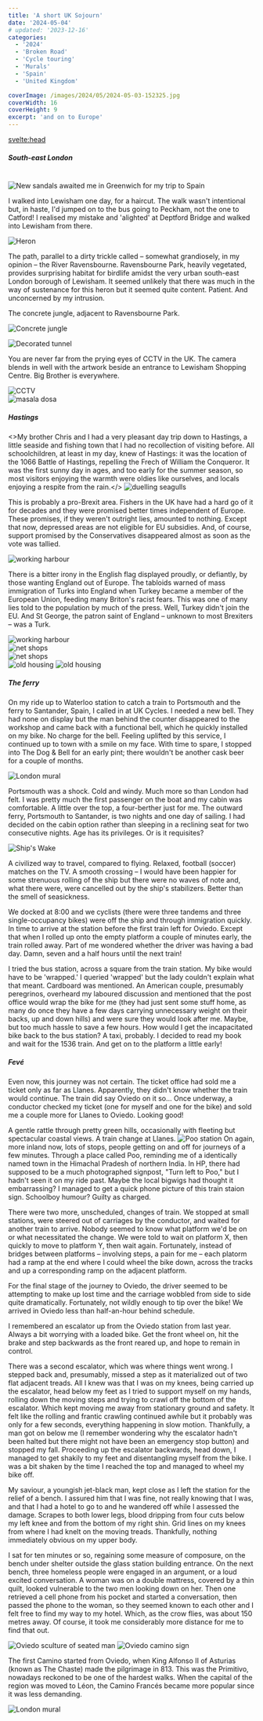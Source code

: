 ```yaml
---
title: 'A short UK Sojourn'
date: '2024-05-04'
# updated: '2023-12-16'
categories:
  - '2024'
  - 'Broken Road'
  - 'Cycle touring'
  - 'Murals'
  - 'Spain'
  - 'United Kingdom'

coverImage: /images/2024/05/2024-05-03-152325.jpg
coverWidth: 16
coverHeight: 9
excerpt: 'and on to Europe'
---
```


<script>
	import Callout from '$lib/components/Callout.svelte'
  import Img from '$lib/components/Img.svelte'
</script>

<svelte:head>

<title>2024 Europe</title>
</svelte:head>

<section class="card">

<h5>South-east London</h5>
<br/>
<div class="w-80">
  <Img
    src="/images/2024/04/2024-04-17-115054-phone.jpg"
    alt="New sandals awaited me in Greenwich for my trip to Spain"    
    caption="New sandals awaited me in Greenwich for my trip to Spain"    
  />
</div>
<p>I walked into Lewisham one day, for a haircut. The walk wasn't intentional but, in haste, I'd jumped on to the bus going to Peckham, not the one to Catford! I realised my mistake and 'alighted' at Deptford Bridge and walked into Lewisham from there.</p>
<Img
  src="/images/2024/04/2024-04-27-204830.jpg"
  alt="Heron"    
/>

<p> The path, parallel to a dirty trickle called &ndash; somewhat grandiosely, in my opinion &ndash; the River Ravensbourne. Ravensbourne Park, heavily vegetated, provides surprising habitat for birdlife amidst the very urban south-east London borough of Lewisham. It seemed unlikely that there was much in the way of sustenance for this heron but it seemed quite content. Patient. And unconcerned by my intrusion.</p>

<!-- <Img
  src="/images/2024/04/2024-04-27-204857.jpg"
  alt="Heron"
/> -->

<p>The concrete jungle, adjacent to Ravensbourne Park.</p>

<Img
  src="/images/2024/04/2024-04-27-205907.jpg"
  alt="Concrete jungle"    
/>

<Img
  src="/images/2024/04/2024-04-27-205943.jpg"
  alt="Decorated tunnel"    
/>

<p>You are never far from the prying eyes of CCTV in the UK. The camera blends in well with the artwork beside an entrance to Lewisham Shopping Centre. Big Brother is everywhere.</p>
<Img
  src="/images/2024/04/2024-04-27-211051.jpg"
  alt="CCTV" 
  caption="Spot the CCTV!"   
/>

<div class="w-70">
  <Img
      src="/images/2024/04/2024-04-17-135049-phone.jpg"
      alt="masala dosa" 
      caption="You can get good masala dosa in Lewisham!"
    />
</div>

</section>

<section class="card">
<h5>Hastings</h5>

<>My brother Chris and I had a very pleasant day trip down to Hastings, a little seaside and fishing town that I had no recollection of visiting before. All schoolchildren, at least in my day, knew of Hastings: it was the location of the 1066 Battle of Hastings, repelling the Frech of William the Conqueror. It was the first sunny day in ages, and too early for the summer season, so most visitors enjoying the warmth were oldies like ourselves, and locals enjoying a respite from the rain.</>
<Img
    src="/images/2024/04/2024-04-29-181148.jpg"
    alt="duelling seagulls" 
    caption="Duelling seagulls"
  />

  <p>This is probably a pro-Brexit area. Fishers in the UK have had a hard go of it for decades and they were promised better times independent of Europe. These promises, if they weren't outright lies, amounted to nothing. Except that now, depressed areas are not eligible for EU subsidies. And, of course, support promised by the Conservatives disappeared almost as soon as the vote was tallied.</p>
  <Img
    src="/images/2024/04/2024-04-29-181559.jpg"
    alt="working harbour" 
    caption="The flag of St George, and of England. "
  />
  <p>There is a bitter irony in the English flag displayed proudly, or defiantly, by those wanting England out of Europe. The tabloids warned of mass immigration of Turks into England when Turkey became a member of the European Union, feeding many Briton's racist fears. This was one of many lies told to the population by much of the press. Well, Turkey didn't join the EU. And St George, the patron saint of England &ndash; unknown to most Brexiters &ndash; was a Turk.</p>
    <Img
      src="/images/2024/04/2024-04-29-181756.jpg"
      alt="working harbour" 
    />
    <div class="w-70">
      <Img
        src="/images/2024/04/2024-04-29-183017.jpg"
        alt="net shops" 
        caption="Net shops, traditionally for drying nets"
      />
    </div>
    <div class="w-90">
      <Img
        src="/images/2024/04/2024-04-29-174057.jpg"
        alt="net shops"
      />
    </div>
    <Img
      src="/images/2024/04/2024-04-29-183719.jpg"
      alt="old housing"
    />
    <Img
      src="/images/2024/04/2024-04-29-184543.jpg"
      alt="old housing"
    />

</section>

<section class="card">

<h5>The ferry</h5>

<p>On my ride up to Waterloo station to catch a train to Portsmouth and the ferry to Santander, Spain, I called in at UK Cycles. I needed a new bell. They had none on display but the man behind the counter disappeared to the workshop and came back with a functional bell, which he quickly installed on my bike. No charge for the bell. Feeling uplifted by this service, I continued up to town with a smile on my face. With time to spare, I stopped into The Dog & Bell for an early pint; there wouldn't be another cask beer for a couple of months.</p>

<div class="w-90">
  <Img
    src="/images/2024/05/2024-05-02-125643.jpg"
    alt="London mural" 
    caption="A pleasant mural on the ride up to Waterloo Station"
  />  
</div>

<p>Portsmouth was a shock. Cold and windy. Much more so than London had felt. I was pretty much the first passenger on the boat and my cabin was comfortable. A little over the top, a four-berther just for me. The outward ferry, Portsmouth to Santander, is two nights and one day of sailing. I had decided on the cabin option rather than sleeping in a reclining seat for two consecutive nights. Age has its privileges. Or is it requisites?</p>
<Img
  src="/images/2024/05/2024-05-03-152325.jpg"
  alt="Ship's Wake"  
/>

<p>A civilized way to travel, compared to flying. Relaxed, football (soccer) matches on the TV. A smooth crossing &ndash; I would have been happier for some strenuous rolling of the ship but there were no waves of note and, what there were, were cancelled out by the ship's stabilizers. Better than the smell of seasickness.</p>

<p>We docked at 8:00 and we cyclists (there were three tandems and three single-occupancy bikes) were off the ship and through immigration quickly. In time to arrive at the station before the first train left for Oviedo. Except that when I rolled up onto the empty platform a couple of minutes early, the train rolled away. Part of me wondered whether the driver was having a bad day. Damn, seven and a half hours until the next train!</p>

<p>I tried the bus station, across a square from the train station. My bike would have to  be 'wrapped.' I queried 'wrapped' but the lady couldn't explain what that meant. Cardboard was mentioned. An American couple, presumably peregrinos, overheard my laboured discussion and mentioned that the post office would wrap the bike for me (they had just sent some stuff home, as many do once they have a few days carrying unnecessary weight on their backs, up and down hills) and were sure they would look after me. Maybe, but too much hassle to save a few hours. How would I get the incapacitated bike back to the bus station? A taxi, probably. I decided to read my book and wait for the 1536 train. And get on to the platform a little early!</p>

</section>
<section class="card">
<h5>Fev&eacute;</h5>

<p>Even now, this journey was not certain. The ticket office had sold me a ticket only as far as Llanes. Apparently, they didn't know whether the train would continue. The train did say Oviedo on it so... Once underway, a conductor checked my ticket (one for myself and one for the bike) and sold me a couple more for Llanes to Oviedo. Looking good!</p>

<p>A gentle rattle through pretty green hills, occasionally with fleeting but spectacular coastal views. A train change at Llanes.

<span class="fr-40">
  <Img
    src="/images/2024/05/2024-05-04-183030-phone.jpg"
    alt="Poo station"  
  />
</span>
On again, more inland now, lots of stops, people getting on and off for journeys of a few minutes. Through a place called Poo, reminding me of a identically named town in the Himachal Pradesh of northern India. In HP, there had supposed to be a much photographed signpost, "Turn left to Poo," but I hadn't seen it on my ride past. Maybe the local bigwigs had thought it embarrassing? I managed to get a quick phone picture of this train staion sign. Schoolboy humour? Guilty as charged.</p>

<p>There were two more, unscheduled, changes of train. We stopped at small stations, were steered out of carriages by the conductor, and waited for another train to arrive. Nobody seemed to know what platform we'd be on or what necessitated the change. We were told to wait on platform X, then quickly to move to platform Y, then wait again. Fortunately, instead of bridges between platforms &ndash; involving steps, a pain for me &ndash; each platorm had a ramp at the end where I could wheel the bike down, across the tracks and up a corresponding ramp on the adjacent platform.</p>

<p>For the final stage of the journey to Oviedo, the driver seemed to be attempting to make up lost time and the carriage wobbled from side to side quite dramatically. Fortunately, not wildly enough to tip over the bike! We arrived in Oviedo less than half-an-hour behind schedule.</p>

<p>I remembered an escalator up from the Oviedo station from last year. Always a bit worrying with a loaded bike. Get the front wheel on, hit the brake and step backwards as the front reared up, and hope to remain in control. 
</p>
<p>There was a second escalator, which was where things went wrong. I stepped back and, presumably, missed a step as it materialized out of two flat adjacent treads. All I knew was that I was on my knees, being carried up the escalator, head below my feet as I tried to support myself on my hands, rolling down the moving steps and trying to crawl off the bottom of the escalator. Which kept moving me away from stationary ground and safety. It felt like the rolling and frantic crawling continued awhile but it probably was only for a few seconds, everything happening in slow motion. Thankfully, a man got on below me (I remember wondering why the escalator hadn't been halted but there might not have been an emergency stop button) and stopped my fall. Proceeding up the escalator backwards, head down, I managed to get shakily to my feet and disentangling myself from the bike. I was a bit shaken by the time I reached the top and managed to wheel my bike off.</p>

<p>My saviour, a youngish jet-black man, kept close as I left the station for the relief of a bench. I assured him that I was fine, not really knowing that I was, and that I had a hotel to go to and he wandered off while I assessed the damage. Scrapes to both lower legs, blood dripping from four cuts below my left knee and from the bottom of my right shin. Grid lines on my knees from where I had knelt on the moving treads. Thankfully, nothing immediately obvious on my upper body. </p>

<p>I sat for ten minutes or so, regaining some measure of composure, on the bench under shelter outside the glass station building entrance. On the next bench, three homeless people were engaged in an argument, or a loud excited conversation. A woman was on a double mattress, covered by a thin quilt, looked vulnerable to the two men looking down on her. Then one retrieved a cell phone from his pocket and started a conversation, then passed the phone to the woman, so they seemed known to each other and I felt free to find my way to my hotel. Which, as the crow flies, was about 150 metres away. Of course, it took me considerably more distance for me to find that out.</p>

</section>
<section class="card">

<Img
  src="/images/2024/05/2024-05-05-161427.jpg"
  alt="Oviedo sculture of seated man"  
/>
<Img
  src="/images/2024/05/2024-05-05-165729.jpg"
  alt="Oviedo camino sign"  
/>

<p>The first Camino started from Oviedo, when King Alfonso II of Asturias (known as The Chaste) made the pilgrimage in 813. This was the Primitivo, nowadays reckoned to be one of the hardest walks. When the capital of the region was moved to L&eacute;on, the Camino Franc&eacute;s became more popular since it was less demanding.</p>

<Img
  src="/images/2024/05/2024-05-05-170326.jpg"
  alt="London mural"  
/>

</section>
